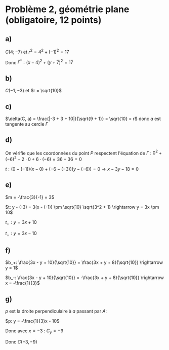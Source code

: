 # Problème 2, géométrie plane (obligatoire, 12 points)
## a)
$C(4; -7)$ et $r^2 = 4^2 + (-1)^2 = 17$

Donc $\Gamma^*: (x - 4)^2 + (y + 7)^2 = 17$

## b)
$C(-1, -3)$ et $r = \sqrt{10}$

## c)
$\delta(C, a) = \frac{|-3 + 3 + 10|}{\sqrt{9 + 1}} = \sqrt{10} = r$ donc $a$ est tangente au cercle $\Gamma$

## d)
On vérifie que les coordonnées du point $P$ respectent l'équation de $\Gamma$ : $0^2 + (-6)^2 + 2 \cdot 0 + 6 \cdot (-6) = 36 - 36 = 0$

$t: (0 - (-1))(x - 0) + (-6 - (-3))(y - (-6)) = 0 \rightarrow x - 3y - 18 = 0$

## e)
$m = -\frac{3}{-1} = 3$

$t: y - (-3) = 3(x - (-1)) \pm \sqrt{10} \sqrt{3^2 + 1} \rightarrow y = 3x \pm 10$

$t_+: y = 3x + 10$

$t_-: y = 3x - 10$

## f)
$b_+: \frac{3x - y + 10}{\sqrt{10}} = \frac{3x + y + 8}{\sqrt{10}} \rightarrow y = 1$

$b_-: \frac{3x - y + 10}{\sqrt{10}} = -\frac{3x + y + 8}{\sqrt{10}} \rightarrow x = -\frac{1}{3}$

## g)
$p$ est la droite perpendiculaire à $a$ passant par $A$:

$p: y = -\frac{1}{3}x - 10$

Donc avec $x = -3$ : $C_y = -9$

Donc $C(-3, -9)$

